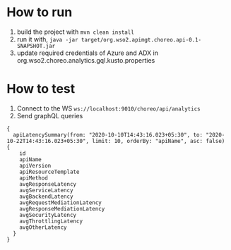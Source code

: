 # How to run
1. build the project with `mvn clean install`
2. run it with, `java -jar target/org.wso2.apimgt.choreo.api-0.1-SNAPSHOT.jar`
3. update required credentials of Azure and ADX in org.wso2.choreo.analytics.gql.kusto.properties

# How to test
1. Connect to the WS `ws://localhost:9010/choreo/api/analytics`
2. Send graphQL queries
```
{
  apiLatencySummary(from: "2020-10-10T14:43:16.023+05:30", to: "2020-10-22T14:43:16.023+05:30", limit: 10, orderBy: "apiName", asc: false) {
    id
    apiName
    apiVersion
    apiResourceTemplate
    apiMethod
    avgResponseLatency
    avgServiceLatency
    avgBackendLatency
    avgRequestMediationLatency
    avgResponseMediationLatency
    avgSecurityLatency
    avgThrottlingLatency
    avgOtherLatency
  }
}

```
